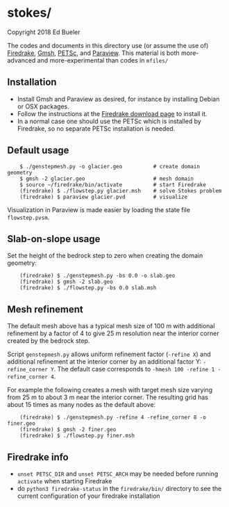 stokes/
=======

Copyright 2018  Ed Bueler

The codes and documents in this directory use (or assume the use of) [Firedrake](https://www.firedrakeproject.org/), [Gmsh](http://gmsh.info/), [PETSc](http://www.mcs.anl.gov/petsc/), and [Paraview](https://www.paraview.org/).  This material is both more-advanced and more-experimental than codes in `mfiles/`

Installation
------------

  * Install Gmsh and Paraview as desired, for instance by installing Debian or OSX packages.
  * Follow the instructions at the [Firedrake download page](https://www.firedrakeproject.org/download.html) to install it.
  * In a normal case one should use the PETSc which is installed by Firedrake, so no separate PETSc installation is needed.

Default usage
-------------

        $ ./genstepmesh.py -o glacier.geo          # create domain geometry
        $ gmsh -2 glacier.geo                      # mesh domain
        $ source ~/firedrake/bin/activate          # start Firedrake
        (firedrake) $ ./flowstep.py glacier.msh    # solve Stokes problem
        (firedrake) $ paraview glacier.pvd         # visualize

Visualization in Paraview is made easier by loading the state file `flowstep.pvsm`.

Slab-on-slope usage
-------------------

Set the height of the bedrock step to zero when creating the domain geometry:

        (firedrake) $ ./genstepmesh.py -bs 0.0 -o slab.geo
        (firedrake) $ gmsh -2 slab.geo
        (firedrake) $ ./flowstep.py -bs 0.0 slab.msh

Mesh refinement
---------------

The default mesh above has a typical mesh size of 100 m with additional refinement by a factor of 4 to give 25 m resolution near the interior corner created by the bedrock step.

Script `genstepmesh.py` allows uniform refinement factor (`-refine X`) and additional refinement at the interior corner by an additional factor Y: `-refine_corner Y`.  The default case corresponds to `-hmesh 100 -refine 1 -refine_corner 4`.

For example the following creates a mesh with target mesh size varying from 25 m to about 3 m near the interior corner.  The resulting grid has about 15 times as many nodes as the default above:

        (firedrake) $ ./genstepmesh.py -refine 4 -refine_corner 8 -o finer.geo
        (firedrake) $ gmsh -2 finer.geo
        (firedrake) $ ./flowstep.py finer.msh

Firedrake info
--------------

  * `unset PETSC_DIR` and `unset PETSC_ARCH` may be needed before running `activate` when starting Firedrake
  * do `python3 firedrake-status` in the `firedrake/bin/` directory to see the current configuration of your firedrake installation

